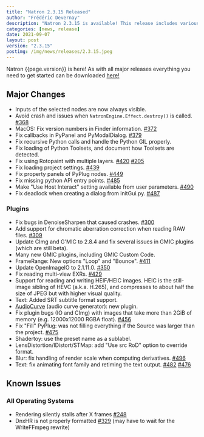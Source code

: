 ```yaml
---
title: "Natron 2.3.15 Released"
author: "Frédéric Devernay"
description: "Natron 2.3.15 is available! This release includes various bug fixes and adds a few small features."
categories: [news, release]
date: 2021-09-07
layout: post
version: "2.3.15"
postimg: /img/news/releases/2.3.15.jpeg
---
```


Natron {{page.version}} is here!  As with all major releases everything you need to get started can be downloaded [here!](https://natrongitHub.github.io/#download)

## Major Changes

- Inputs of the selected nodes are now always visible.
- Avoid crash and issues when `NatronEngine.Effect.destroy()` is called. [#368](https://github.com/NatronGitHub/Natron/issues/368)
- MacOS: Fix version numbers in Finder information. [#372](https://github.com/NatronGitHub/Natron/issues/372)
- Fix callbacks in PyPanel and PyModalDialog. [#379](https://github.com/NatronGitHub/Natron/issues/379)
- Fix recursive Python calls and handle the Python GIL properly.
- Fix loading of Python Toolsets, and document how Toolsets are detected.
- Fix using Rotopaint with multiple layers. [#420](https://github.com/NatronGitHub/Natron/issues/420) [#205](https://github.com/NatronGitHub/Natron/issues/205)
- Fix loading project settings. [#439](https://github.com/NatronGitHub/Natron/issues/439)
- Fix property panels of PyPlug nodes. [#449](https://github.com/NatronGitHub/Natron/issues/449)
- Fix missing python API entry points. [#485](https://github.com/NatronGitHub/Natron/issues/485)
- Make "Use Host Interact" setting available from user parameters. [#490](https://github.com/NatronGitHub/Natron/issues/490)
- Fix deadlock when creating a dialog from initGui.py. [#487](https://github.com/NatronGitHub/Natron/issues/487)

### Plugins

- Fix bugs in DenoiseSharpen that caused crashes. [#300](https://github.com/NatronGitHub/Natron/issues/300)
- Add support for chromatic aberration correction when reading RAW files. [#309](https://github.com/NatronGitHub/Natron/issues/309)
- Update CImg and G'MIC to 2.8.4 and fix several issues in GMIC plugins (which are still beta).
- Many new GMIC plugins, including GMIC Custom Code.
- FrameRange: New options "Loop" and "Bounce". [#411](https://github.com/NatronGitHub/Natron/issues/411)
- Update OpenImageIO to 2.1.11.0. [#350](https://github.com/NatronGitHub/Natron/issues/350)
- Fix reading multi-view EXRs. [#429](https://github.com/NatronGitHub/Natron/issues/429)
- Support for reading and writing HEIF/HEIC images. HEIC is the still-image sibling of HEVC (a.k.a. H.265), and compresses to about half the size of JPEG but with higher visual quality.
- Text: Added SRT subtitle format support.
- [AudioCurve](https://natron.readthedocs.io/en/rb-2.3/plugins/net.fxarena.openfx.AudioCurve.html) (audio curve generator): new plugin.
- Fix plugin bugs (IO and CImg) with images that take more than 2GiB of memory (e.g. 12000x12000 RGBA float). [#456](https://github.com/NatronGitHub/Natron/issues/456)
- Fix "Fill" PyPlug: was not filling everything if the Source was larger than the project. [#475](https://github.com/NatronGitHub/Natron/issues/475)
- Shadertoy: use the preset name as a sublabel.
- LensDistortion/IDistort/STMap: add "Use src RoD" option to override format.
- Blur: fix handling of render scale when computing derivatives. [#496](https://github.com/NatronGitHub/Natron/issues/496)
- Text: fix animating font family and retiming the text output. [#482](https://github.com/NatronGitHub/Natron/issues/482) [#476](https://github.com/NatronGitHub/Natron/issues/476)

## Known Issues

### All Operating Systems
- Rendering silently stalls after X frames [#248](https://github.com/NatronGitHub/Natron/issues/248)
- DnxHR is not properly formatted [#329](https://github.com/NatronGitHub/Natron/issues/329) (may have to wait for the WriteFFmpeg rewrite)